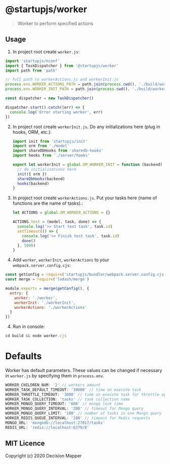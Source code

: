 # @startupjs/worker
> Worker to perform specified actions

## Usage

1. In project root create `worker.js`:

  ```js
  import 'startupjs/nconf'
  import { TaskDispatcher } from '@startupjs/worker'
  import path from 'path'

  // full path to workerActions.js and workerInit.js
  process.env.WORKER_ACTIONS_PATH = path.join(process.cwd(), './build/workerActions.cjs')
  process.env.WORKER_INIT_PATH = path.join(process.cwd(), './build/workerInit.cjs')

  const dispatcher = new TaskDispatcher()

  dispatcher.start().catch((err) => {
    console.log('Error starting worker', err)
  })
  ```

2. In project root create `workerInit.js`. Do any initializations here (plug in hooks, ORM, etc.):

    ```js
    import init from 'startupjs/init'
    import orm from './model'
    import shareDbHooks from 'sharedb-hooks'
    import hooks from './server/hooks'

    export let workerInit = global.DM_WORKER_INIT = function (backend) {
      // do initializations here
      init({ orm })
      shareDbHooks(backend)
      hooks(backend)
    }
    ```

3. In project root create `workerActions.js`. Put your tasks here (name of functions are the name of tasks).:

    ```js
    let ACTIONS = global.DM_WORKER_ACTIONS = {}

    ACTIONS.test = (model, task, done) => {
      console.log('>> Start test task', task.id)
      setTimeout(() => {
        console.log('>> Finish test task', task.id)
        done()
      }, 5000)
    }
    ```

4. Add `worker`, `workerInit`, `workerActions` to your `webpack.server.config.cjs`:

```js
const getConfig = require('startupjs/bundler/webpack.server.config.cjs')
const merge = require('lodash/merge')

module.exports = merge(getConfig(), {
  entry: {
    worker: './worker',
    workerInit: './workerInit',
    workerActions: './workerActions'
  }
})
```

4. Run in console:

```js
cd build && node worker.cjs
```

# Defaults

Worker has default parameters. These values ​​can be changed if necessary in `worker.js` by specifying them in `process.env`.

```js
WORKER_CHILDREN_NUM: '2' // workers amount
WORKER_TASK_DEFAULT_TIMEOUT: '30000' // time on execute task
WORKER_THROTTLE_TIMEOUT: '3000' // time on execute task for throttle option
WORKER_TASK_COLLECTION: 'tasks' // task collection name
WORKER_MONGO_QUERY_TIMEOUT: '600' // mongo lock time
WORKER_MONGO_QUERY_INTERVAL: '200' // timeout for Mongo query
WORKER_MONGO_QUERY_LIMIT: '100' // number of tasks in one Mongo query
WORKER_REDIS_QUEUE_INTERVAL: '100' // timeout for Redis requests
MONGO_URL: 'mongodb://localhost:27017/tasks'
REDIS_URL: 'redis://localhost:6379/0'
```

## MIT Licence

Copyright (c) 2020 Decision Mapper
